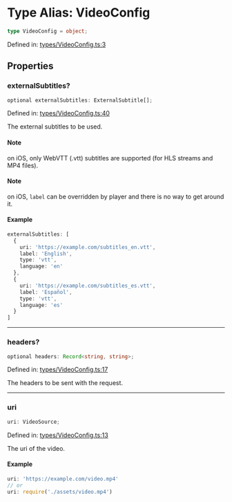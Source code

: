 # Type Alias: VideoConfig

```ts
type VideoConfig = object;
```

Defined in: [types/VideoConfig.ts:3](https://github.com/TheWidlarzGroup/react-native-video/blob/1403959cf63e77ce519800110e1872cc843e5d0f/packages/react-native-video/src/core/types/VideoConfig.ts#L3)

## Properties

### externalSubtitles?

```ts
optional externalSubtitles: ExternalSubtitle[];
```

Defined in: [types/VideoConfig.ts:40](https://github.com/TheWidlarzGroup/react-native-video/blob/1403959cf63e77ce519800110e1872cc843e5d0f/packages/react-native-video/src/core/types/VideoConfig.ts#L40)

The external subtitles to be used.

#### Note

on iOS, only WebVTT (.vtt) subtitles are supported (for HLS streams and MP4 files).

#### Note

on iOS, `label` can be overridden by player and there is no way to get around it.

#### Example

```ts
externalSubtitles: [
  {
    uri: 'https://example.com/subtitles_en.vtt',
    label: 'English',
    type: 'vtt',
    language: 'en'
  },
  {
    uri: 'https://example.com/subtitles_es.vtt',
    label: 'Español',
    type: 'vtt',
    language: 'es'
  }
]
```

***

### headers?

```ts
optional headers: Record<string, string>;
```

Defined in: [types/VideoConfig.ts:17](https://github.com/TheWidlarzGroup/react-native-video/blob/1403959cf63e77ce519800110e1872cc843e5d0f/packages/react-native-video/src/core/types/VideoConfig.ts#L17)

The headers to be sent with the request.

***

### uri

```ts
uri: VideoSource;
```

Defined in: [types/VideoConfig.ts:13](https://github.com/TheWidlarzGroup/react-native-video/blob/1403959cf63e77ce519800110e1872cc843e5d0f/packages/react-native-video/src/core/types/VideoConfig.ts#L13)

The uri of the video.

#### Example

```ts
uri: 'https://example.com/video.mp4'
// or
uri: require('./assets/video.mp4')
```
